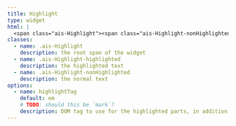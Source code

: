```yaml
---
title: Highlight
type: widget
html: |
  <span class="ais-Highlight"><span class="ais-Highlight-nonHighlighted">This is the</span> <em class="ais-Highlight-highlighted">highlighted text</em></span>
classes:
  - name: .ais-Highlight
    description: the root span of the widget
  - name: .ais-Highlight-highlighted
    description: the highlighted text
  - name: .ais-Highlight-nonHighlighted
    description: the normal text
options:
  - name: highlightTag
    default: em
    # TODO: should this be `mark`?
    description: DOM tag to use for the highlighted parts, in addition to the classes
---
```

